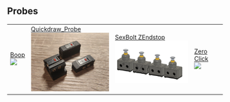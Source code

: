 ## Probes

<table>
<tr>
<td><a href="https://github.com/PrintersForAnts/Boop">Boop</br>
  <img src="https://github.com/PrintersForAnts/Boop/raw/main/beta_3/Images/def70163-3fc1-4d16-b291-b5826ff7d52b.png" style="width:200px;"/></a></br></td>
<td><a href="https://github.com/Annex-Engineering/Quickdraw_Probe">Quickdraw_Probe</br>
  <img src="https://github.com/Annex-Engineering/Quickdraw_Probe/raw/main/Images/Evolution.jpg" style="width:200px;"/></a></br></td>
<td><a href="https://github.com/VoronDesign/VoronUsers/tree/master/printer_mods/hartk1213/Voron2.4_SexBolt_ZEndstop">SexBolt ZEndstop</br>
  <img src="https://github.com/VoronDesign/VoronUsers/raw/master/printer_mods/hartk1213/Voron2.4_SexBolt_ZEndstop/Images/9.png" style="width:200px;"/></a></br></td>
<td><a href="https://github.com/zruncho3d/ZeroClick">Zero Click</br>
  <img src="https://github.com/zruncho3d/ZeroClick/raw/main/Renders/rear.png" style="width:200px;"/></a></br></td>
</tr>
</table>
